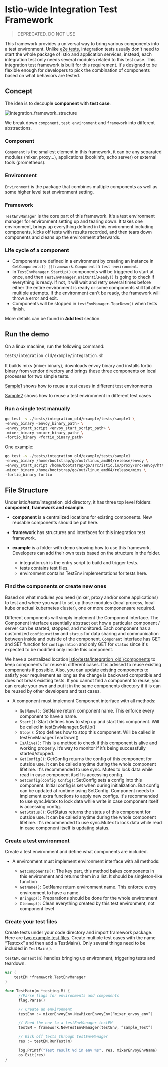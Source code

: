 # Istio-wide Integration Test Framework

> DEPRECATED. DO NOT USE

This framework provides a universal way to bring various components into a test environment.
Unlike [e2e tests](https://github.com/istio/istio/tree/master/tests/e2e), integration tests usually don't need to start the whole package of istio
and application services, instead, each integration test only needs several modules related to this test case.
This integration test framework is built for this requirement. It's designed to be flexible enough for developers to pick the combination of components based on what behaviors are tested.

## Concept

The idea is to decouple **component** with **test case**.

![integration_framework_structure](https://github.com/istio/istio/tree/master/tests/integration_old/images/integration_framework_structure.jpg)

We break down `component`, `test environment` and `framework` into different abstractions.

### Component

`Component` is the smallest element in this framework, it can be any separated modules (mixer, proxy...), applications (bookinfo, echo server) or external tools (prometheus).

### Environment

`Environment` is the package that combines multiple components as well as some higher level test environment setting.

### Framework

`TestEnvManager` is the core part of this framework. It's a test environment manager for environment setting up and tearing down.
It takes one environment, brings up everything defined in this environment including components, kicks off tests with results recorded, and then tears down components and cleans up the environment afterwards.

### Life cycle of a component

* Components are defined in a environment by creating an instance in `GetComponents() []framework.Component` in `test environment`.
* In `TestEnvManager.StartUp()` components will be triggered to start at once, and then `TestEnvManager.WaitUntilReady()` is going to check if everything is ready.
If not, it will wait and retry several times before either the entire environment is ready or some components still fail after multiple attempts.
If the environment can't be ready, the framework will throw a error and exit.
* Components will be stopped in `testEnvManager.TearDown()` when tests finish.

More details can be found in **Add test** section.

## Run the demo

On a linux machine, run the following command:

```bash
tests/integration_old/example/integration.sh
```

It builds mixs (mixer binary), downloads envoy binary and installs fortio binary from vendor directory
and brings these three components on local processes for two simple tests.

[Sample1](https://github.com/istio/istio/tree/master/tests/integration_old/example/tests/sample1)
shows how to reuse a test cases in different test environments

[Sample2](https://github.com/istio/istio/tree/master/tests/integration_old/example/tests/sample2)
shows how to reuse a test environment in different test cases

### Run a single test manually

```bash
go test -v ./tests/integration_old/example/tests/sample1 \
-envoy_binary <envoy_binary_path> \
-envoy_start_script <envoy_start_script_path> \
-mixer_binary <mixer_binary_path> \
-fortio_binary <fortio_binary_path>
```

One example:

```bash
go test -v ./tests/integration_old/example/tests/sample1
-envoy_binary /home/bootstrap/go/out/linux_amd64/release/envoy \
-envoy_start_script /home/bootstrap/go/src/istio.io/proxy/src/envoy/http/mixer/start_envoy \
-mixer_binary /home/bootstrap/go/out/linux_amd64/release/mixs \
-fortio_binary fortio
```

## File Structure

Under istio/tests/integration_old directory, it has three top level folders: **component, framework and example**.

* **component** is a centralized locations for existing components. New reusable components should be put here.
* **framework** has structures and interfaces for this integration test framework.
* **example** is a folder with demo showing how to use this framework. Developers can add their own tests based on the structure in the folder.

    * integration.sh is the entry script to build and trigger tests.
    * tests contains test files.
    * environment contains TestEnv implementations for tests here.

### Find the components or create new ones

Based on what modules you need (mixer, proxy and/or some applications) to test
and where you want to set up those modules (local process, local kube or actual kubernetes cluster),
one or more componensare required.

Different components will simply implement the Component interface. The Component interface essentially abstract out how a particular component / server can be started, stopped, and monitored.
Each component has a customized `configuration` and `status` for data sharing and communication between inside and outside of the component.
`Component` interface has GET and SET function for `configuration` and only GET for `status` since it's expected to be modified only inside this component.

We have a centralized location [istio/tests/integration_old`/components](https://github.com/istio/istio/tree/master/tests/integration_old/component)
to keep components for reuse in different cases.
It is advised to reuse existing components if possible.
Also, you can update existing components to satisfy your requirement as long as the change is backward compatible and
does not break existing tests.  If you cannot find a component to reuse, you can create your own and put it in the same components directory
if it is can be reused by other developers and test cases.

* A component must implement Component interface with all methods:

    * `GetName()`: GetName return component name. This enforce every component to have a name.
    * `Start()`: Start defines how to step up and start this component. Will be called in testEnvManager.SetUp()
    * `Stop()`: Stop defines how to stop this component. Will be called in testEnvManager.TearDown()
    * `IsAlive()`: This is a method to check if this component is alive and working properly. It’s way to monitor if it’s being successfully started/stopped.
    * `GetConfig()`: GetConfig returns the config of this component for outside use. It can be called anytime during the whole component lifetime. It's recommended to use sync. Mutex to lock data while read in case component itself is accessing config.
    * `SetConfig(config Config)`: SetConfig sets a config into this component. Initial config is set when during initialization. But config can be updated at runtime using SetConfig. Component needs to implement extra functions to apply new configs. It's recommended to use sync.Mutex to lock data while write in case component itself is accessing config.
    * `GetStatus()`: GetStatus returns the status of this component for outside use. It can be called anytime during the whole component lifetime. It's recommended to use sync.Mutex to lock data while read in case component itself is updating status.

### Create a test environment

Create a test environment and define what components are included.

* A environment must implement environment interface with all methods:

    * `GetComponents()`: The key part, this method bakes components in this environment and returns them in a list. It should be singleton-like function
    * `GetName()`: GetName return environment name. This enforce every environment to have a name.
    * `Bringup()`: Preparations should be done for the whole environment
    * `Cleanup()`: Clean everything created by this test environment, not component level

### Create your test files

Create tests under your code directory and import framework package.
Here are [two example test files](https://github.com/istio/istio/tree/master/tests/integration_old/example/tests). Create multiple test cases with the name “Testxxx” and then add a TestMain().
Only several things need to be included in `TestMain()`.

`testEM.RunTest(m)` handles bringing up environment, triggering tests and teardown.

```go
var (
    testEM *framework.TestEnvManager
)

func TestMain(m *testing.M) {
      //Parse flags for environments and components
      flag.Parse()

      // Create an environment
      testEnv := mixerEnvoyEnv.NewMixerEnvoyEnv(“mixer_envoy_env”)

      // Feed the env to a testEnvManager testEM
      testEM = framework.NewTestEnvManager(testEnv, “sample_Test”)

      // Kick off tests through testEnvManager
      res := testEM.RunTest(m)

      log.Printf("Test result %d in env %s", res, mixerEnvoyEnvName)
      os.Exit(res)
}

```
